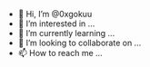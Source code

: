- 👋 Hi, I’m @0xgokuu
- 👀 I’m interested in ...
- 🌱 I’m currently learning ...
- 💞️ I’m looking to collaborate on ...
- 📫 How to reach me ...

<!---
0xgokuu/0xgokuu is a ✨ special ✨ repository because its `README.md` (this file) appears on your GitHub profile.
You can click the Preview link to take a look at your changes.
--->
